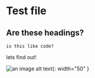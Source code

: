 # Test file

## Are these headings?

```
is this like code?
```

lets find out!

![an image alt text](https://hughperkins.github.io/apps/PeculiarPebble/images/peculiarpebble3-512.png "Peculier Pebble"){: width="50" }
